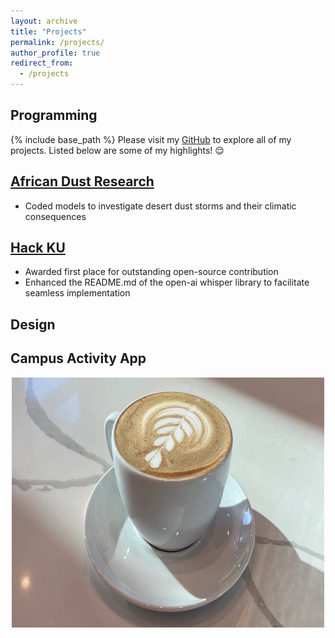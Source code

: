 ```yaml
---
layout: archive
title: "Projects"
permalink: /projects/
author_profile: true
redirect_from:
  - /projects
---
```


Programming
-----

{% include base_path %}
Please visit my [GitHub](https://github.com/kwhuber) to explore all of my projects. Listed below are some of my highlights! 😌 

[African Dust Research](https://github.com/kwhuber/African_Dust_Research)
-------
* Coded models to investigate desert dust storms and their climatic consequences

[Hack KU](https://github.com/kwhuber/Hack-KU-2023)
-------
* Awarded first place for outstanding open-source contribution
* Enhanced the README.md of the open-ai whisper library to facilitate seamless implementation

Design
-----
Campus Activity App
-------
<div style="text-align: center;">
    <img src="/images/latte_copy.png" alt="Favorite latte" width="500" height="400">
</div>

